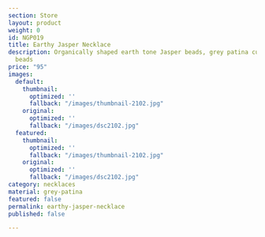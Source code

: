 ```yaml
---
section: Store
layout: product
weight: 0
id: NGP019
title: Earthy Jasper Necklace
description: Organically shaped earth tone Jasper beads, grey patina curved spacer
  beads
price: "95"
images:
  default:
    thumbnail:
      optimized: ''
      fallback: "/images/thumbnail-2102.jpg"
    original:
      optimized: ''
      fallback: "/images/dsc2102.jpg"
  featured:
    thumbnail:
      optimized: ''
      fallback: "/images/thumbnail-2102.jpg"
    original:
      optimized: ''
      fallback: "/images/dsc2102.jpg"
category: necklaces
material: grey-patina
featured: false
permalink: earthy-jasper-necklace
published: false

---
```

